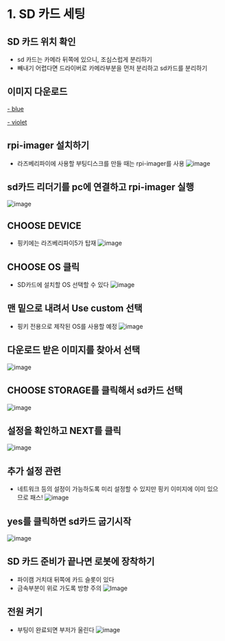 # 1. SD 카드 세팅
## SD 카드 위치 확인
- sd 카드는 카메라 뒤쪽에 있으니, 조심스럽게 분리하기
- 빼내기 어렵다면 드라이버로 카메라부분을 먼저 분리하고 sd카드를 분리하기

## 이미지 다운로드
[- blue](https://drive.google.com/file/d/1vdiUrkKJXJ2LZMh8E4LVc9n2Ipmp0mGt/view?usp=drive_link)

[- violet](https://drive.google.com/file/d/1d3_OL6D6mfRJ2n7ZXDiz1zucn8tAl1tZ/view?usp=drive_link)
 

## rpi-imager 설치하기
- 라즈베리파이에 사용할 부팅디스크를 만들 때는 rpi-imager를 사용
![image](https://github.com/pinklab-art/pinky_study/blob/main/picture/initial_setting/01_1.png)

 
## sd카드 리더기를 pc에 연결하고 rpi-imager 실행
![image](https://github.com/pinklab-art/pinky_study/blob/main/picture/initial_setting/01_2.png)

## CHOOSE DEVICE
- 핑키에는 라즈베리파이5가 탑재
![image](https://github.com/pinklab-art/pinky_study/blob/main/picture/initial_setting/01_3.png)
 
## CHOOSE OS 클릭
- SD카드에 설치할 OS 선택할 수 있다
![image](https://github.com/pinklab-art/pinky_study/blob/main/picture/initial_setting/01_4.png)

## 맨 밑으로 내려서 Use custom 선택
- 핑키 전용으로 제작된 OS를 사용할 예정
![image](https://github.com/pinklab-art/pinky_study/blob/main/picture/initial_setting/01_5.png)

## 다운로드 받은 이미지를 찾아서 선택
![image](https://github.com/pinklab-art/pinky_study/blob/main/picture/initial_setting/01_6.png)

## CHOOSE STORAGE를 클릭해서 sd카드 선택
![image](https://github.com/pinklab-art/pinky_study/blob/main/picture/initial_setting/01_7.png)

## 설정을 확인하고 NEXT를 클릭
![image](https://github.com/pinklab-art/pinky_study/blob/main/picture/initial_setting/01_8.png)

## 추가 설정 관련
- 네트워크 등의 설정이 가능하도록 미리 설정할 수 있지만 핑키 이미지에 이미 있으므로 패스!
![image](https://github.com/pinklab-art/pinky_study/blob/main/picture/initial_setting/01_9.png) 

## yes를 클릭하면 sd카드 굽기시작
![image](https://github.com/pinklab-art/pinky_study/blob/main/picture/initial_setting/01_10.png)

## SD 카드 준비가 끝나면 로봇에 장착하기
- 파이캠 거치대 뒤쪽에 카드 슬롯이 있다
- 금속부분이 위로 가도록 방향 주의
![Image](https://github.com/pinklab-art/pinky_study/blob/main/picture/initial_setting/01_11.png)

## 전원 켜기
- 부팅이 완료되면 부저가 울린다
![image](https://github.com/pinklab-art/pinky_study/blob/main/picture/initial_setting/01_12.png)


